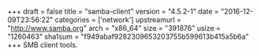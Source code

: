 +++
draft = false
title = "samba-client"
version = "4.5.2-1"
date = "2016-12-09T23:56:22"
categories = ['network']
upstreamurl = "http://www.samba.org"
arch = "x86_64"
size = "391876"
usize = "1260463"
sha1sum = "f949abaf9282309653203755b599613b415a5b6a"
+++
SMB client tools.